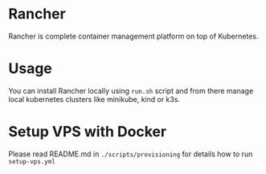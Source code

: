 # Rancher

Rancher is complete container management platform on top of Kubernetes.

# Usage

You can install Rancher locally using `run.sh` script and from there manage local kubernetes clusters like minikube, kind or k3s.

# Setup VPS with Docker

Please read README.md in `./scripts/provisioning` for details how to run `setup-vps.yml`
